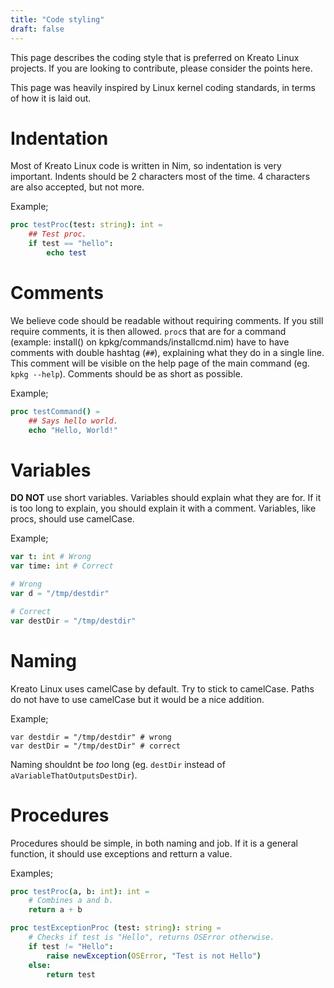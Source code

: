 ```yaml
---
title: "Code styling"
draft: false
---
```


This page describes the coding style that is preferred on Kreato Linux projects. If you are looking to contribute, please consider the points here.

This page was heavily inspired by Linux kernel coding standards, in terms of how it is laid out.

# Indentation
Most of Kreato Linux code is written in Nim, so indentation is very important. Indents should be 2 characters most of the time. 4 characters are also accepted, but not more.

Example;

```nim
proc testProc(test: string): int =
    ## Test proc.
    if test == "hello":
        echo test    
```

# Comments
We believe code should be readable without requiring comments. If you still require comments, it is then allowed. `proc`s that are for a command (example: install() on kpkg/commands/installcmd.nim) have to have comments with double hashtag (`##`), explaining what they do in a single line. This comment will be visible on the help page of the main command (eg. `kpkg --help`). Comments should be as short as possible.

Example;

```nim
proc testCommand() =
    ## Says hello world.
    echo "Hello, World!"
```

# Variables
**DO NOT** use short variables. Variables should explain what they are for. If it is too long to explain, you should explain it with a comment. Variables, like procs, should use camelCase.

Example;

```nim
var t: int # Wrong
var time: int # Correct

# Wrong
var d = "/tmp/destdir"

# Correct
var destDir = "/tmp/destdir"
```

# Naming
Kreato Linux uses camelCase by default. Try to stick to camelCase. Paths do not have to use camelCase but it would be a nice addition.

Example;

```
var destdir = "/tmp/destdir" # wrong
var destDir = "/tmp/destDir" # correct
```

Naming shouldnt be *too* long (eg. `destDir` instead of `aVariableThatOutputsDestDir`).

# Procedures
Procedures should be simple, in both naming and job. If it is a general function, it should use exceptions and retturn a value.

Examples;

```nim
proc testProc(a, b: int): int =
    # Combines a and b. 
    return a + b

proc testExceptionProc (test: string): string =
    # Checks if test is "Hello", returns OSError otherwise.
    if test != "Hello":
        raise newException(OSError, "Test is not Hello")
    else:
        return test
```
